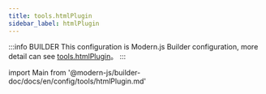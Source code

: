 ```yaml
---
title: tools.htmlPlugin
sidebar_label: htmlPlugin
---
```


:::info BUILDER
This configuration is Modern.js Builder configuration, more detail can see [tools.htmlPlugin](https://modernjs.dev/builder/en/api/config-tools.html#tools-htmlplugin)。
:::

import Main from '@modern-js/builder-doc/docs/en/config/tools/htmlPlugin.md'

<Main />
